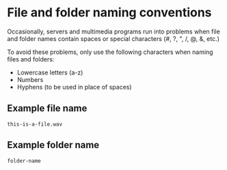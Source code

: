 # File and folder naming conventions

Occasionally, servers and multimedia programs run into problems when file and folder names contain spaces or special characters (#, ?, ", /, @, &, etc.)

To avoid these problems, only use the following characters when naming files and folders:

* Lowercase letters (a-z)
* Numbers
* Hyphens (to be used in place of spaces)

## Example file name

`this-is-a-file.wav`

## Example folder name

`folder-name`

